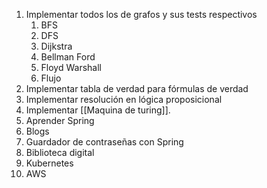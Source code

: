 1. Implementar todos los de grafos y sus tests respectivos
	1. BFS
	2. DFS
	3. Dijkstra
	4. Bellman Ford
	5. Floyd Warshall
	6. Flujo
2. Implementar tabla de verdad para fórmulas de verdad
3. Implementar resolución en lógica proposicional
4. Implementar [[Maquina de turing]]. 
5. Aprender Spring
6. Blogs
7. Guardador de contraseñas con Spring
8. Biblioteca digital 
9. Kubernetes
10. AWS